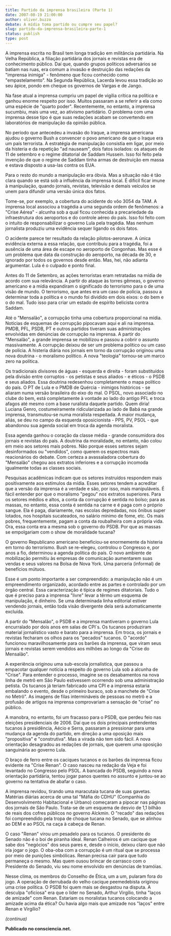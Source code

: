 ```yaml
---
title: Partido da imprensa brasileira (Parte 1)
date: 2007-08-19 21:00:00
author: oliver.buzzo
debate: A mídia toma partido ou cumpre seu papel?
slug: partido-da-imprensa-brasileira-parte-1
status: publish 
type: post
---
```



A imprensa escrita no Brasil tem longa tradição em militância partidária. Na Velha República, a filiação partidária dos jornais e revistas era de conhecimento público. Daí que, quando grupos políticos adversários se batiam nas ruas, era comum a invasão e destruição das redações da "imprensa inimiga" - fenômeno que ficou conhecido como "empastelamento". Na Segunda República, Lacerda levou essa tradição ao seu ápice, pondo em cheque os governos de Vargas e de Jango.





Na fase atual a imprensa cumpriu um papel de vigília crítica na política e ganhou enorme respeito por isso. Muitos passaram a se referir a ela como uma espécie de "quarto poder". Recentemente, no entanto, a imprensa sucumbiu, mais uma vez, ao ativismo partidário. O problema com uma imprensa desse tipo é que suas redações acabam se convertendo em laboratórios de manipulação da opinião pública.


No período que antecedeu a invasão do Iraque, a imprensa americana ajudou o governo Bush a convencer o povo americano de que o Iraque era um país terrorista. A estratégia de manipulação consistia em ligar, por meio da histeria e da repetição "ad nauseam", dois fatos isolados: os ataques de 11 de setembro e o regime ditatorial de Saddam Hussein. Isso foi feito pela invenção de que o regime de Saddam tinha armas de destruição em massa e estava disposto a usa-las contra os EUA.


Para o resto do mundo a manipulação era óbvia. Mas a situação não é tão clara quando se está sob a influência da imprensa local. É difícil ficar imune à manipulação, quando jornais, revistas, televisão e demais veículos se unem para difundir uma versão única dos fatos.


Tome-se, por exemplo, a cobertura do acidente do vôo 3054 da TAM. A imprensa local associou a tragédia a uma segunda ordem de fenômenos: a "Crise Aérea" - alcunha sob a qual ficou conhecida a precariedade da infraestrutura dos aeroportos e do controle aéreo do país. Isso foi feito com o intuito de responsabilizar o governo Lula pela tragédia. Mas nenhum jornalista produziu uma evidência sequer ligando os dois fatos.


O acidente parece ter resultado da relação pilotos-aeronave. A única evidência externa a essa relação, que contribuiu para a tragédia, foi a ausência de uma área de escape no aeroporto de Congonhas. Mas esse é um problema que data da construção do aeroporto, na década de 30, e ignorado por todos os governos desde então. Mas, hei, não adianta argumentar. Lula é o culpado e ponto final.


Antes do 11 de Setembro, as ações terroristas eram retratadas na mídia de acordo com sua relevância. A partir do ataque às torres gêmeas, o governo americano e a mídia expandiram o significado do terrorismo para o de uma visão de mundo. O terrorismo, que antes era um caso de polícia, passou a determinar toda a política e o mundo foi dividido em dois eixos: o do bem e o do mal. Tudo isso para criar um estado de espírito belicista contra Saddam.


Até o "Mensalão", a corrupção tinha uma cobertura proporcional na mídia. Notícias de esquemas de corrupção pipocavam aqui e ali na imprensa. PMDB, PFL, PSDB, PT e outros partidos tiveram suas administrações envolvidas em denúncias de corrupção na imprensa. A partir do "Mensalão", a grande imprensa se mobilizou e passou a cobrir o assunto massivamente. A corrupção deixou de ser um problema político ou um caso de polícia. A histeria diária nos jornais em torno da corrupção originou uma nova doutrina - o moralismo político. A nova "teologia" tornou-se um marco zero na política.


Os tradicionais divisores de águas - esquerda e direita - foram substituídos pela divisão entre corruptos - os petistas e seus aliados - e éticos - o PSDB e seus aliados. Essa doutrina redesenhou completamente o mapa político do país. O PT de Lula e o PMDB de Quércia - inimigos históricos - se aliaram numa versão brasileira do eixo do mal. O PSOL, novo associado no clube do bem, está completamente à vontade ao lado do antigo PFL e troca afagos até mesmo com a base ruralista daquele partido. Quem diria! Luciana Genro, costumeiramente ridicularizada ao lado de Babá na grande imprensa, transmutou-se numa moralista respeitada. A maior mudança, aliás, se deu no campo da esquerda oposicionista - PPS, PV, PSOL - que abandonou sua agenda social em troca da agenda moralista.


Essa agenda ganhou o coração da classe média - grande consumidora dos jornais e revistas do país. A doutrina da moralidade, no entanto, não colou em meio aos setores mais pobres. Não porque esses setores sejam desinformados ou "vendidos", como querem os espectros mais reacionários do debate. Com certeza a avassaladora cobertura do "Mensalão" chegou aos extratos inferiores e a corrupção incomoda igualmente todas as classes sociais.


Pesquisas acadêmicas indicam que os setores instruídos respondem mais positivamente aos estímulos da mídia. Esses setores tendem a acreditar que a versão da imprensa é a verdade e são, por isso, mais manipuláveis. É fácil entender por que o moralismo "pegou" nos extratos superiores. Para os setores médios e altos, a conta da corrupção é sentida no bolso; para as massas, no entanto, essa conta é sentida na carne e é paga com o próprio sangue. Ela é paga, diariamente, nas escolas depredadas, nos ônibus super lotados, nos hospitais sucateados, no salário mínimo de fome, etc. Os mais pobres, frequentemente, pagam a conta da roubalheira com a própria vida. Ora, essa conta era a mesma sob o governo do PSDB. Por que as massas se empolgariam com o show de moralidade tucana?


O governo Republicano americano beneficiou-se enormemente da histeria em torno do terrorismo. Bush se re-elegeu, controlou o Congresso e, por anos a fio, determinou a agenda política do país. O novo ambiente de mobilização permitiu às empresas de comunicação aumentarem suas vendas e seus valores na Bolsa de Nova York. Uma parceria (informal) de benefícios mútuos.


Esse é um ponto importante a ser compreendido: a manipulação não é um empreendimento organizado, acordado entre as partes e controlado por um órgão central. Essa caracterização é típica de regimes ditatoriais. Tudo o que é preciso para a imprensa "livre" levar a têrmo um esquema de manipulação, é dinheiro. Se uma determinada linha editorial estiver vendendo jornais, então toda visão divergente dela será automaticamente excluída.


A partir do "Mensalão", o PSDB e a imprensa mantiveram o governo Lula encurralado por dois anos em salas de CPI´s. Os tucanos produziram material jornalístico vasto e barato para a imprensa. Em troca, os jornais e revistas fecharam os olhos para os "pecados" tucanos. O "acordo" funcionou maravilhosamente para os barões da imprensa, que viram seus jornais e revistas serem vendidos aos milhões ao longo da "Crise do Mensalão".


A experiência originou uma sub-escola jornalística, que passou a empacotar qualquer notícia a respeito do governo Lula sob a alcunha de "Crise". Para entender o processo, imagine se os desabamentos na nova linha de metrô em São Paulo estivessem ocorrendo sob uma administração petista. Os tucanos já teriam fabricado uma CPI e a imprensa estaria embalando o evento, desde o primeiro buraco, sob a manchete de "Crise no Metrô". As imagens de filas intermináveis de pessoas no metrô e a profusão de artigos na imprensa comprovariam a sensação de "crise" no público.


A manobra, no entanto, foi um fracasso para o PSDB, que perdeu feio nas eleições presidenciais de 2006. Daí que os dois principais pretendentes tucanos à presidência, Aécio e Serra, passaram a pressionar para uma mudança da agenda do partido, em direção a uma oposição mais "propositiva" e "construtiva". Mas a virada não tem sido fácil. A nova orientação desagradou as redações de jornais, que querem uma oposição sanguinária ao governo Lula.


O braço de ferro entre os caciques tucanos e os barões da imprensa ficou evidente na "Crise Renan". O caso nasceu na redação da Veja e foi levantado no Congresso pelo PSOL. A bancada do PSDB, seguindo a nova orientação partidária, tentou jogar panos quentes no assunto e juntou-se ao governo na tentativa de abafar o caso.


A imprensa revidou, tirando uma maracutaia tucana de suas gavetas. Matérias diárias acerca de uma tal "Máfia do CDHU" (Companhia do Desenvolvimento Habitacional e Urbano) começaram a pipocar nas páginas dos jornais de São Paulo. Trata-se de um esquema de desvio de 1,1 bilhão de reais dos cofres públicos no governo Alckmin. O "recado" das redações foi compreendido pela tropa de choque tucana no Senado, que se alinhou ao DEM e ao PSOL na caça à cabeça de Renan.


O caso "Renan" virou um pesadelo para os tucanos. O presidente do Senado não é o boi de piranha ideal. Renan Calheiros é um cacique que sabe dos "negócios" dos seus pares e, desde o início, deixou claro que não iria jogar o jogo. O oba-oba com a corrupção é um ritual que se processa por meio de punições simbólicas. Renan precisa cair para que tudo permaneça o mesmo. Mas quem ousou brincar de carrasco com o Presidente do Senado, viu seu nome envolvido em denúncias de tramóias.


Nesse clima, os membros do Conselho de Ética, um a um, pularam fora do jogo. A operação de derrubada do velho cacique peemedebista originou uma crise política. O PSDB foi quem mais se desgastou na disputa. A desculpa "oficiosa" era que o líder no Senado, Arthur Virgílio, tinha "laços de amizade" com Renan. Estariam os moralistas tucanos colocando a amizade acima da ética? Ou havia algo mais que amizade nos "laços" entre Renan e Virgílio?


*(continua)*


**Publicado no consciencia.net.**  





